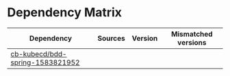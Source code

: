 # Dependency Matrix

Dependency | Sources | Version | Mismatched versions
---------- | ------- | ------- | -------------------
[cb-kubecd/bdd-spring-1583821952](https://github.com/cb-kubecd/bdd-spring-1583821952.git) |  | []() | 

